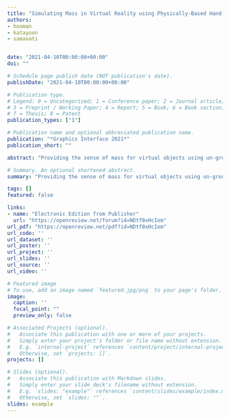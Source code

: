 ```yaml
---
title: "Simulating Mass in Virtual Reality using Physically-Based Hand-Object Interactions with Vibration Feedback"
authors:
- hooman
- katayoon
- samavati


date: "2021-04-10T00:00:00+00:00"
doi: ""

# Schedule page publish date (NOT publication's date).
publishDate: "2021-04-10T00:00:00+00:00"

# Publication type.
# Legend: 0 = Uncategorized; 1 = Conference paper; 2 = Journal article;
# 3 = Preprint / Working Paper; 4 = Report; 5 = Book; 6 = Book section;
# 7 = Thesis; 8 = Patent
publication_types: ["1"]

# Publication name and optional abbreviated publication name.
publication: "*Graphics Interface 2021*"
publication_short: ""

abstract: "Providing the sense of mass for virtual objects using un-grounded haptic interfaces has proven to be a complicated task in virtual reality. This paper proposes using a physically-based virtual hand and a complementary vibrotactile effect on the index fingertip to give the sensation of mass to objects in virtual reality. The vibrotactile feedback is proportional to the balanced forces acting on the virtual object and is modulated based on the object's velocity. For evaluating this method, we set an experiment in a virtual environment where participants wear a VR headset and attempt to pick up and move different virtual objects using a virtual physically-based force-controlled hand while a voice-coil actuator attached to their index fingertip provides the vibrotactile feedback. Our experiments indicate that the virtual hand and our vibration effect give the ability to discriminate and perceive the mass of virtual objects."

# Summary. An optional shortened abstract.
summary: "Providing the sense of mass for virtual objects using un-grounded haptic interfaces has proven to be a complicated task in virtual reality. This paper proposes using a physically-based virtual hand and a complementary vibrotactile effect on the index fingertip to give the sensation of mass to objects in virtual reality..."

tags: []
featured: false

links:
- name: "Electronic Edition from Publisher"
  url: "https://openreview.net/forum?id=NDtf0xHcIem"
url_pdf: "https://openreview.net/pdf?id=NDtf0xHcIem"
url_code: ''
url_dataset: ''
url_poster: ''
url_project: ''
url_slides: ''
url_source: ''
url_video: ''

# Featured image
# To use, add an image named `featured.jpg/png` to your page's folder. 
image:
  caption: ''
  focal_point: ""
  preview_only: false

# Associated Projects (optional).
#   Associate this publication with one or more of your projects.
#   Simply enter your project's folder or file name without extension.
#   E.g. `internal-project` references `content/project/internal-project/index.md`.
#   Otherwise, set `projects: []`.
projects: []

# Slides (optional).
#   Associate this publication with Markdown slides.
#   Simply enter your slide deck's filename without extension.
#   E.g. `slides: "example"` references `content/slides/example/index.md`.
#   Otherwise, set `slides: ""`.
slides: example
---
```

